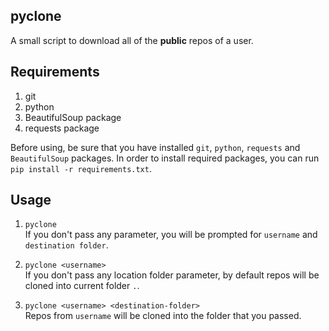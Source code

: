 ## pyclone
A small script to download all of the **public** repos of a user.

## Requirements

1. git
2. python
3. BeautifulSoup package
4. requests package

Before using, be sure that you have installed `git`, `python`, `requests` and `BeautifulSoup` packages. In order to install required packages, you can run `pip install -r requirements.txt`.

## Usage

1. `pyclone`  
    If you don't pass any parameter, you will be prompted for `username` and `destination folder`.
  

2. `pyclone <username>`  
    If you don't pass any location folder parameter, by default repos will be cloned into current folder `.`.

  
3. `pyclone <username> <destination-folder>`  
    Repos from `username` will be cloned into the folder that you passed.